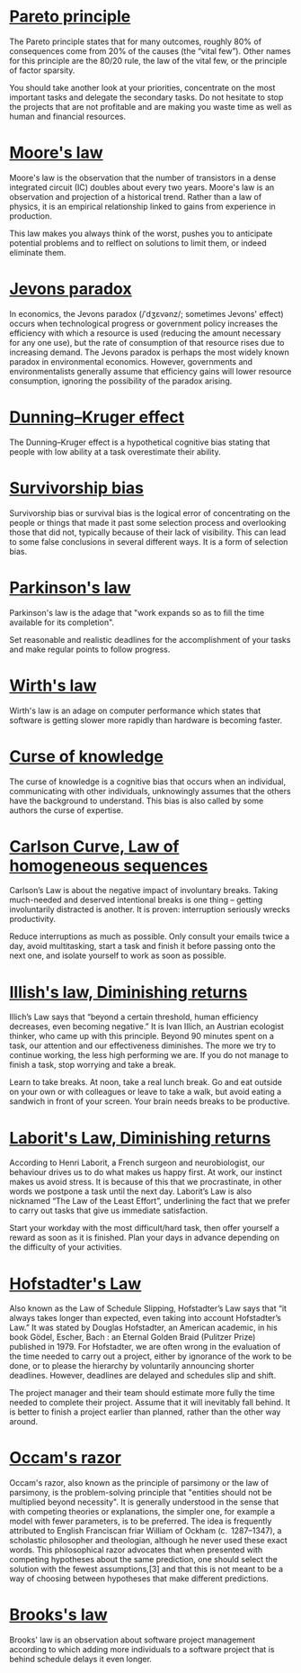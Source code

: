 # [Pareto principle](https://en.wikipedia.org/wiki/Pareto_principle)
The Pareto principle states that for many outcomes, roughly 80% of consequences come from 20% of the causes (the “vital few”). Other names for this principle are the 80/20 rule, the law of the vital few, or the principle of factor sparsity.

You should take another look at your priorities, concentrate on the most important tasks and delegate the secondary tasks. Do not hesitate to stop the projects that are not profitable and are making you waste time as well as human and financial resources.

# [Moore's law](https://en.wikipedia.org/wiki/Moore%27s_law)
Moore's law is the observation that the number of transistors in a dense integrated circuit (IC) doubles about every two years. Moore's law is an observation and projection of a historical trend. Rather than a law of physics, it is an empirical relationship linked to gains from experience in production.

This law makes you always think of the worst, pushes you to anticipate potential problems and to relflect on solutions to limit them, or indeed eliminate them.

# [Jevons paradox](https://en.wikipedia.org/wiki/Jevons_paradox)
In economics, the Jevons paradox (/ˈdʒɛvənz/; sometimes Jevons' effect) occurs when technological progress or government policy increases the efficiency with which a resource is used (reducing the amount necessary for any one use), but the rate of consumption of that resource rises due to increasing demand. The Jevons paradox is perhaps the most widely known paradox in environmental economics. However, governments and environmentalists generally assume that efficiency gains will lower resource consumption, ignoring the possibility of the paradox arising.

# [Dunning–Kruger effect](https://en.wikipedia.org/wiki/Dunning%E2%80%93Kruger_effect)
The Dunning–Kruger effect is a hypothetical cognitive bias stating that people with low ability at a task overestimate their ability.

# [Survivorship bias](https://en.wikipedia.org/wiki/Survivorship_bias)
Survivorship bias or survival bias is the logical error of concentrating on the people or things that made it past some selection process and overlooking those that did not, typically because of their lack of visibility. This can lead to some false conclusions in several different ways. It is a form of selection bias.

# [Parkinson's law](https://en.wikipedia.org/wiki/Parkinson%27s_law)
Parkinson's law is the adage that "work expands so as to fill the time available for its completion".

Set reasonable and realistic deadlines for the accomplishment of your tasks and make regular points to follow progress.

# [Wirth's law](https://en.wikipedia.org/wiki/Wirth%27s_law)
Wirth's law is an adage on computer performance which states that software is getting slower more rapidly than hardware is becoming faster.

# [Curse of knowledge](https://en.wikipedia.org/wiki/Curse_of_knowledge)
The curse of knowledge is a cognitive bias that occurs when an individual, communicating with other individuals, unknowingly assumes that the others have the background to understand. This bias is also called by some authors the curse of expertise.

# [Carlson Curve, Law of homogeneous sequences](https://en.wikipedia.org/wiki/Sune_Carlson)
Carlson’s Law is about the negative impact of involuntary breaks. Taking much-needed and deserved intentional breaks is one thing – getting involuntarily distracted is another. It is proven: interruption seriously wrecks productivity.

Reduce interruptions as much as possible. Only consult your emails twice a day, avoid multitasking, start a task and finish it before passing onto the next one, and isolate yourself to work as soon as possible.

# [Illish's law, Diminishing returns](https://en.wikipedia.org/wiki/Diminishing_returns)
Illich’s Law says that “beyond a certain threshold, human efficiency decreases, even becoming negative.” It is Ivan Illich, an Austrian ecologist thinker, who came up with this principle.
Beyond 90 minutes spent on a task, our attention and our effectiveness diminishes. The more we try to continue working, the less high performing we are. If you do not manage to finish a task, stop worrying and take a break.

Learn to take breaks. At noon, take a real lunch break. Go and eat outside on your own or with colleagues or leave to take a walk, but avoid eating a sandwich in front of your screen. Your brain needs breaks to be productive.

# [Laborit's Law, Diminishing returns](https://en.wikipedia.org/wiki/Henri_Laborit)
According to Henri Laborit, a French surgeon and neurobiologist, our behaviour drives us to do what makes us happy first. At work, our instinct makes us avoid stress. It is because of this that we procrastinate, in other words we postpone a task until the next day. Laborit’s Law is also nicknamed “The Law of the Least Effort”, underlining the fact that we prefer to carry out tasks that give us immediate satisfaction.

Start your workday with the most difficult/hard task, then offer yourself a reward as soon as it is finished. Plan your days in advance depending on the difficulty of your activities.

# [Hofstadter's Law](https://en.wikipedia.org/wiki/Hofstadter%27s_law)
Also known as the Law of Schedule Slipping, Hofstadter’s Law says that “it always takes longer than expected, even taking into account Hofstadter’s Law.” It was stated by Douglas Hofstadter, an American academic, in his book Gödel, Escher, Bach : an Eternal Golden Braid (Pulitzer Prize) published in 1979.
For Hofstadter, we are often wrong in the evaluation of the time needed to carry out a project, either by ignorance of the work to be done, or to please the hierarchy by voluntarily announcing shorter deadlines. However, deadlines are delayed and schedules slip and shift.

The project manager and their team should estimate more fully the time needed to complete their project. Assume that it will inevitably fall behind. It is better to finish a project earlier than planned, rather than the other way around.

# [Occam's razor](https://en.wikipedia.org/wiki/Occam%27s_razor)
Occam's razor, also known as the principle of parsimony or the law of parsimony, is the problem-solving principle that "entities should not be multiplied beyond necessity". It is generally understood in the sense that with competing theories or explanations, the simpler one, for example a model with fewer parameters, is to be preferred. The idea is frequently attributed to English Franciscan friar William of Ockham (c.  1287–1347), a scholastic philosopher and theologian, although he never used these exact words. This philosophical razor advocates that when presented with competing hypotheses about the same prediction, one should select the solution with the fewest assumptions,[3] and that this is not meant to be a way of choosing between hypotheses that make different predictions.

# [Brooks's law](https://en.wikipedia.org/wiki/Brooks%27s_law)
Brooks' law is an observation about software project management according to which adding more individuals to a software project that is behind schedule delays it even longer.


